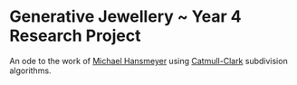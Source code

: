 # Generative Jewellery ~ Year 4 Research Project

An ode to the work of [Michael Hansmeyer](http://www.michael-hansmeyer.com/) using [Catmull-Clark](https://en.wikipedia.org/wiki/Catmull%E2%80%93Clark_subdivision_surface) subdivision algorithms.

